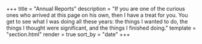 +++
title = "Annual Reports"
description = "If you are one of the curious ones who arrived at this page on his own, then I have a treat for you. You get to see what I was doing all these years: the things I wanted to do, the things I thought were significant, and the things I finished doing."
template = "section.html"
render = true
sort_by = "date"
+++